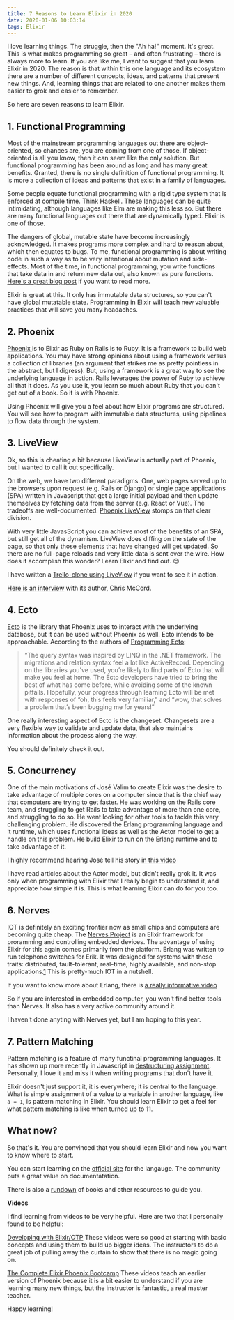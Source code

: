 ```yaml
---
title: 7 Reasons to Learn Elixir in 2020
date: 2020-01-06 10:03:14
tags: Elixir
---
```


I love learning things. The struggle, then the "Ah ha!" moment. It's great. This is what makes programming so great – and often frustrating – there is always more to learn. If you are like me, I want to suggest that you learn Elixir in 2020. The reason is that within this one language and its ecosystem there are a number of different concepts, ideas, and patterns that present new things. And, learning things that are related to one another makes them easier to grok and easier to remember.

So here are seven reasons to learn Elixir.

## 1. Functional Programming

Most of the mainstream programming languages out there are object-oriented, so chances are, you are coming from one of those. If object-oriented is all you know, then it can seem like the only solution. But functional programming has been around as long and has many great benefits. Granted, there is no single definition of functional programming. It is more a collection of ideas and patterns that exist in a family of languages.

Some people equate functional programming with a rigid type system that is enforced at compile time. Think Haskell. These languages can be quite intimidating, although languages like Elm are making this less so. But there are many functional languages out there that are dynamically typed. Elixir is one of those.

The dangers of global, mutable state have become increasingly acknowledged. It makes programs more complex and hard to reason about, which then equates to bugs. To me, functional programming is about writing code in such a way as to be very intentional about mutation and side-effects. Most of the time, in functional programming, you write functions that take data in and return new data out, also known as pure functions. [Here's a great blog post](https://lispcast.com/global-mutable-state/) if you want to read more.

Elixir is great at this. It only has immutable data structures, so you can't have global mutatable state. Programming in Elixir will teach new valuable practices that will save you many headaches.

## 2. Phoenix

[ Phoenix ](https://www.phoenixframework.org/) is to Elixir as Ruby on Rails is to Ruby. It is a framework to build web applications. You may have strong opinions about using a framework versus a collection of libraries (an argument that strikes me as pretty pointless in the abstract, but I digress). But, using a framework is a great way to see the underlying language in action. Rails leverages the power of Ruby to achieve all that it does. As you use it, you learn so much about Ruby that you can't get out of a book. So it is with Phoenix.

Using Phoenix will give you a feel about how Elixir programs are structured. You will see how to program with immutable data structures, using pipelines to flow data through the system.

## 3. LiveView

Ok, so this is cheating a bit because LiveView is actually part of Phoenix, but I wanted to call it out specifically.

On the web, we have two different paradigms. One, web pages served up to the browsers upon request (e.g. Rails or Django) or single page applications (SPA) written in Javascript that get a large initial payload and then update themselves by fetching data from the server (e.g. React or Vue). The tradeoffs are well-documented. [Phoenix LiveView](https://hexdocs.pm/phoenix_live_view/Phoenix.LiveView.html) stomps on that clear division.

With very little JavasScript you can achieve most of the benefits of an SPA, but still get all of the dynamism. LiveView does diffing on the state of the page, so that only those elements that have changed will get updated. So there are no full-page reloads and very little data is sent over the wire. How does it accomplish this wonder? Learn Elixir and find out. 😊

I have written a [Trello-clone using LiveView](https://phellow.focusworks.dev) if you want to see it in action.

[Here is an interview](https://player.fm/series/software-engineering-radio/episode-394-chris-mccord-on-phoenix-liveview) with its author, Chris McCord.

## 4. Ecto

[Ecto](https://hexdocs.pm/ecto/Ecto.html) is the library that Phoenix uses to interact with the underlying database, but it can be used without Phoenix as well. Ecto intends to be approachable. According to the authors of [Programming Ecto](https://pragprog.com/book/wmecto/programming-ecto):

> “The query syntax was inspired by LINQ in the .NET framework. The migrations and relation syntax feel a lot like ActiveRecord. Depending on the libraries you’ve used, you’re likely to find parts of Ecto that will make you feel at home. The Ecto developers have tried to bring the best of what has come before, while avoiding some of the known pitfalls. Hopefully, your progress through learning Ecto will be met with responses of “oh, this feels very familiar,” and “wow, that solves a problem that’s been bugging me for years!”

One really interesting aspect of Ecto is the changeset. Changesets are a very flexible way to validate and update data, that also maintains information about the process along the way.

You should definitely check it out.

## 5. Concurrency

One of the main motivations of José Valim to create Elixir was the desire to take advantage of multiple cores on a computer since that is the chief way that computers are trying to get faster. He was working on the Rails core team, and struggling to get Rails to take advantage of more than one core, and struggling to do so. He went looking for other tools to tackle this very challenging problem. He discovered the Erlang programming language and it runtime, which uses functional ideas as well as the Actor model to get a handle on this problem. He build Elixir to run on the Erlang runtime and to take advantage of it.

I highly recommend hearing José tell his story [in this video](https://www.welcometothejungle.com/en/articles/btc-elixir-jose-valim#play-video)

I have read articles about the Actor model, but didn't really grok it. It was only when programming with Elixir that I really begin to understand it, and appreciate how simple it is. This is what learning Elixir can do for you too.

## 6. Nerves

IOT is definitely an exciting frontier now as small chips and computers are becoming quite cheap. The [Nerves Project](https://nerves-project.org/) is an Elixir framework for proramming and controlling embedded devices. The advantage of using Elixir for this again comes primarily from the platform. Erlang was written to run telephone switches for Erik. It was designed for systems with these traits: distributed, fault-tolerant, real-time, highly available, and non-stop applications.[1](<https://en.wikipedia.org/wiki/Erlang_(programming_language)>) This is pretty-much IOT in a nutshell.

If you want to know more about Erlang, there is [a really informative video](https://www.google.com/url?sa=t&rct=j&q=&esrc=s&source=web&cd=1&cad=rja&uact=8&ved=2ahUKEwij5ofwnO_mAhXDl-AKHX_DDlUQwqsBMAB6BAgKEAQ&url=https%3A%2F%2Fwww.youtube.com%2Fwatch%3Fv%3DSOqQVoVai6s&usg=AOvVaw3jUl1S2RBto1GYWdUZ1PNi)

So if you are interested in embedded computer, you won't find better tools than Nerves. It also has a very active community around it.

I haven't done anyting with Nerves yet, but I am hoping to this year.

## 7. Pattern Matching

Pattern matching is a feature of many functinal programming languages. It has shown up more recently in Javascript in [destructuring assignment](https://developer.mozilla.org/en-US/docs/Web/JavaScript/Reference/Operators/Destructuring_assignment). Personally, I love it and miss it when writing programs that don't have it.

Elixir doesn't just support it, it is everywhere; it is central to the language. What is simple assignment of a value to a variable in another language, like `a = 1`, is pattern matching in Elixir. You should learn Elixir to get a feel for what pattern matching is like when turned up to 11.

## What now?

So that's it. You are convinced that you should learn Elixir and now you want to know where to start.

You can start learning on the [official site](https://elixir-lang.org/getting-started/introduction.html) for the langauge. The community puts a great value on documentatation.

There is also a [rundown](https://elixir-lang.org/learning.html) of books and other resources to guide you.

**Videos**

I find learning from videos to be very helpful. Here are two that I personally found to be helpful:

[Developing with Elixir/OTP](https://pragmaticstudio.com/elixir) These videos were so good at starting with basic concepts and using them to build up bigger ideas. The instructors to do a great job of pulling away the curtain to show that there is no magic going on.

[The Complete Elixir Phoenix Bootcamp](https://rallycoding.com/courses/the-complete-elixir-and-phoenix-bootcamp/) These videos teach an earlier version of Phoenix because it is a bit easier to understand if you are learning many new things, but the instructor is fantastic, a real master teacher.

Happy learning!
